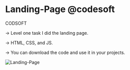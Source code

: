 # Landing-Page @codesoft

CODSOFT


-> Level one task I did the landing page.


-> HTML, CSS, and JS.


-> You can download the code and use it in your projects.



![Landing-Page](https://github.com/YeabMe/Landing-Page/assets/131449029/22e1e90f-5d20-49e1-9df7-baa2245cff50)
